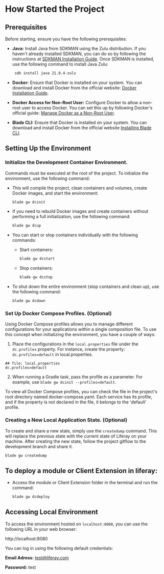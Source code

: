 # How Started the Project

## Prerequisites

Before starting, ensure you have the following prerequisites:


- **Java:** Install Java from SDKMAN using the Zulu distribution. If you haven't already installed SDKMAN, you can do so by following the instructions at [SDKMAN Installation Guide](https://sdkman.io/install). Once SDKMAN is installed, use the following command to install Java Zulu:

  ```bash
   sdk install java 21.0.4-zulu
  ```

- **Docker:** Ensure that Docker is installed on your system. You can download and install Docker from the official website: [Docker Installation Guide](https://docs.docker.com/get-docker/).

- **Docker Access for Non-Root User:** Configure Docker to allow a non-root user to access Docker. You can set this up by following Docker's official guide:  [Manage Docker as a Non-Root User](https://docs.docker.com/engine/install/linux-postinstall/#manage-docker-as-a-non-root-user).


- **Blade CLI:** Ensure that Docker is installed on your system. You can download and install Docker from the official website [Installing Blade CLI](https://help.liferay.com/hc/en-us/articles/360017885232-Installing-Blade-CLI-).

## Setting Up the Environment

### Initialize the Development Container Environment.

Commands must be executed at the root of the project. To initialize the environment, use the following command:

- This will compile the project, clean containers and volumes, create Docker images, and start the environment:

  ```bash
  blade gw dcinit
  ```

- If you need to rebuild Docker images and create containers without performing a full initialization, use the following command:

  ```bash
  blade gw dcup
  ```

- You can start or stop containers individually with the following commands:

  - Start containers:

    ```bash
    blade gw dcstart
    ```

  - Stop containers:

    ```bash
    blade gw dcstop
    ```

- To shut down the entire environment (stop containers and clean up), use the following command:

    ```bash
    blade gw dcdown
    ```

### Set Up Docker Compose Profiles. **(Optional)**
Using Docker Compose profiles allows you to manage different configurations for your applications within a single composition file. To use this concept when initializing the environment, you have a couple of ways:

1. Place the configurations in the `local.properties` file under the `dc.profiles` property. For instance, create the property: `dc.profiles=default` in local.properties.

  ```properties
  ## file: local.properties
  dc.profiles=default
  ```

2. When running a Gradle task, pass the profile as a parameter. For example, use `blade gw dcinit --profiles=default`.

To view all Docker Compose profiles, you can check the file in the project's root directory named docker-compose.yaml. Each service has its profile, and if the property is not declared in the file, it belongs to the 'default' profile.

### Creating a New Local Application State. **(Optional)**

To create and share a new state, simply use the `createdump` command. This will replace the previous state with the current state of Liferay on your machine. After creating the new state, follow the project gitflow to the development branch and share it.

  ```bash
  blade gw createdump
  ```

## To deploy a module or Client Extension in liferay:

- Access the module or Client Extension folder in the terminal and run the command:

  ```bash
  blade gw dcdeploy
  ```

## Accessing Local Environment

To access the environment hosted on `localhost:8080`, you can use the following URL in your web browser:

http://localhost:8080


You can log in using the following default credentials:

**Email Adress:** test@liferay.com

**Password:** test